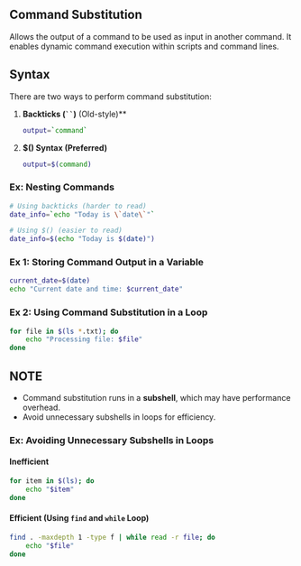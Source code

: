 ## Command Substitution

Allows the output of a command to be used as input in another command. It enables dynamic command execution within scripts and command lines.

## Syntax

There are two ways to perform command substitution:

1. **Backticks (` `` `)** (Old-style)\*\*
   ```bash
   output=`command`
   ```
2. **$() Syntax (Preferred)**
   ```bash
   output=$(command)
   ```

### Ex: Nesting Commands

```bash
# Using backticks (harder to read)
date_info=`echo "Today is \`date\`"`

# Using $() (easier to read)
date_info=$(echo "Today is $(date)")
```

### Ex 1: Storing Command Output in a Variable

```bash
current_date=$(date)
echo "Current date and time: $current_date"
```

### Ex 2: Using Command Substitution in a Loop

```bash
for file in $(ls *.txt); do
    echo "Processing file: $file"
done
```

## NOTE

- Command substitution runs in a **subshell**, which may have performance overhead.
- Avoid unnecessary subshells in loops for efficiency.

### Ex: Avoiding Unnecessary Subshells in Loops

#### Inefficient

```bash
for item in $(ls); do
    echo "$item"
done
```

#### Efficient (Using `find` and `while` Loop)

```bash
find . -maxdepth 1 -type f | while read -r file; do
    echo "$file"
done
```
